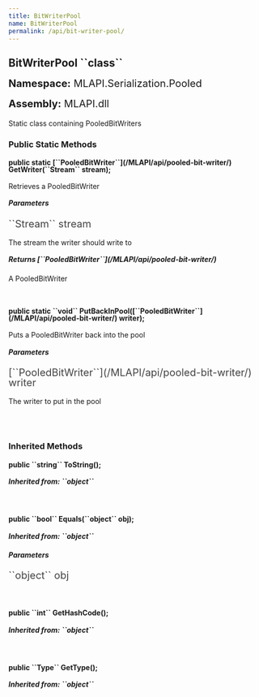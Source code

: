 ```yaml
---
title: BitWriterPool
name: BitWriterPool
permalink: /api/bit-writer-pool/
---
```


<div style="line-height: 1;">
	<h2 markdown="1">BitWriterPool ``class``</h2>
	<p style="font-size: 20px;"><b>Namespace:</b> MLAPI.Serialization.Pooled</p>
	<p style="font-size: 20px;"><b>Assembly:</b> MLAPI.dll</p>
</div>
<p>Static class containing PooledBitWriters</p>

<div>
	<h3 markdown="1">Public Static Methods</h3>
	<div style="line-height: 1;">
		<h4 markdown="1"><b>public static [``PooledBitWriter``](/MLAPI/api/pooled-bit-writer/) GetWriter(``Stream`` stream);</b></h4>
		<p>Retrieves a PooledBitWriter</p>
		<h5><b>Parameters</b></h5>
		<div>
			<p style="font-size: 20px; color: #444;" markdown="1">``Stream`` stream</p>
			<p>The stream the writer should write to</p>
		</div>
		<h5 markdown="1"><b>Returns [``PooledBitWriter``](/MLAPI/api/pooled-bit-writer/)</b></h5>
		<div>
			<p>A PooledBitWriter</p>
		</div>
	</div>
	<br>
	<div style="line-height: 1;">
		<h4 markdown="1"><b>public static ``void`` PutBackInPool([``PooledBitWriter``](/MLAPI/api/pooled-bit-writer/) writer);</b></h4>
		<p>Puts a PooledBitWriter back into the pool</p>
		<h5><b>Parameters</b></h5>
		<div>
			<p style="font-size: 20px; color: #444;" markdown="1">[``PooledBitWriter``](/MLAPI/api/pooled-bit-writer/) writer</p>
			<p>The writer to put in the pool</p>
		</div>
	</div>
	<br>
</div>
<br>
<div>
	<h3 markdown="1">Inherited Methods</h3>
	<div style="line-height: 1;">
		<h4 markdown="1"><b>public ``string`` ToString();</b></h4>
		<h5 markdown="1">Inherited from: ``object``</h5>
	</div>
	<br>
	<div style="line-height: 1;">
		<h4 markdown="1"><b>public ``bool`` Equals(``object`` obj);</b></h4>
		<h5 markdown="1">Inherited from: ``object``</h5>
		<h5><b>Parameters</b></h5>
		<div>
			<p style="font-size: 20px; color: #444;" markdown="1">``object`` obj</p>
		</div>
	</div>
	<br>
	<div style="line-height: 1;">
		<h4 markdown="1"><b>public ``int`` GetHashCode();</b></h4>
		<h5 markdown="1">Inherited from: ``object``</h5>
	</div>
	<br>
	<div style="line-height: 1;">
		<h4 markdown="1"><b>public ``Type`` GetType();</b></h4>
		<h5 markdown="1">Inherited from: ``object``</h5>
	</div>
</div>
<br>
